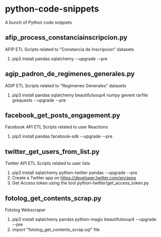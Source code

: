 # python-code-snippets
A bunch of Python code snippets
## afip_process_constanciainscripcion.py

AFIP ETL Scripts related to "Constancia de Inscripcion" datasets
 1. pip3 install pandas sqlalchemy --upgrade --pre
 
## agip_padron_de_regimenes_generales.py
 
 AGIP ETL Scripts related to "Regimenes Generales" datasets
 1. pip3 install pandas sqlalchemy beautifulsoup4 numpy gevent rarfile grequests --upgrade --pre
 
## facebook_get_posts_engagement.py
 
 Facebook API ETL Scripts related to user Reactions
 1. pip3 install pandas facebook-sdk --upgrade --pre
 
## twitter_get_users_from_list.py

 Twitter API ETL Scripts related to user lists
 1. pip3 install sqlalchemy python-twitter pandas --upgrade --pre
 2. Create a Twitter app on <https://developer.twitter.com/en/apps>
 3. Get Access token using the tool python-twitter/get_access_token.py

## fotolog_get_contents_scrap.py

 Fotolog Webscraper 
 1. pip3 install sqlalchemy pandas python-magic beautifulsoup4 --upgrade --pre 
 2. import "fotolog_get_contents_scrap.sql" file
